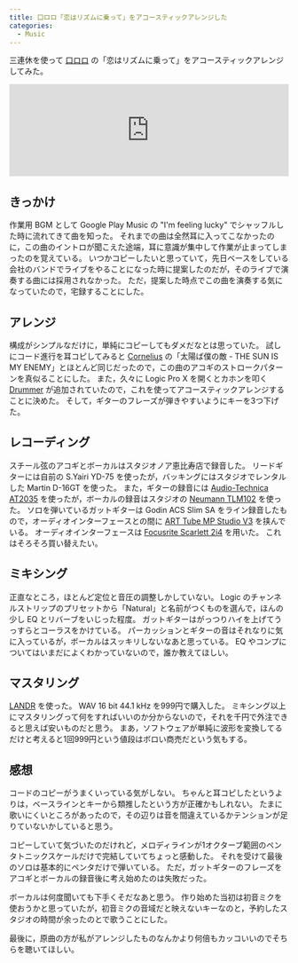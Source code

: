 ```yaml
---
title: 口ロロ「恋はリズムに乗って」をアコースティックアレンジした
categories:
  - Music
---
```


三連休を使って [口ロロ](https://ja.wikipedia.org/wiki/%E2%96%A1%E2%96%A1%E2%96%A1) の「恋はリズムに乗って」をアコースティックアレンジしてみた。

<iframe width="100%" height="166" scrolling="no" frameborder="no" src="https://w.soundcloud.com/player/?url=https%3A//api.soundcloud.com/tracks/380507798&amp;color=%23368a56&amp;auto_play=false&amp;hide_related=false&amp;show_comments=true&amp;show_user=true&amp;show_reposts=false&amp;show_teaser=true"></iframe>

## きっかけ

作業用 BGM として Google Play Music の "I'm feeling lucky" でシャッフルした時に流れてきて曲を知った。
それまでの曲は全然耳に入ってこなかったのに，この曲のイントロが聞こえた途端，耳に意識が集中して作業が止まってしまったのを覚えている。
いつかコピーしたいと思っていて，先日ベースをしている会社のバンドでライブをやることになった時に提案したのだが，そのライブで演奏する曲には採用されなかった。
ただ，提案した時点でこの曲を演奏する気になっていたので，宅録することにした。

## アレンジ

構成がシンプルなだけに，単純にコピーしてもダメだなとは思っていた。
試しにコード進行を耳コピしてみると [Cornelius](https://ja.wikipedia.org/wiki/%E5%B0%8F%E5%B1%B1%E7%94%B0%E5%9C%AD%E5%90%BE) の「太陽ば僕の敵 - THE SUN IS MY ENEMY」とほとんど同じだったので，この曲のアコギのストロークパターンを真似ることにした。
また，久々に Logic Pro X を開くとカホンを叩く [Drummer](https://support.apple.com/kb/PH13070?locale=ja_JP&viewlocale=ja_JP) が追加されていたので，これを使ってアコースティックアレンジすることに決めた。
そして，ギターのフレーズが弾きやすいようにキーを3つ下げた。

## レコーディング

スチール弦のアコギとボーカルはスタジオノア恵比寿店で録音した。
リードギターには自前の S.Yairi YD-75 を使ったが，バッキングにはスタジオでレンタルした Martin D-16GT を使った。
また，ギターの録音には [Audio-Technica AT2035](https://www.amazon.co.jp/dp/B001JERO46?tag=sankichi92-22) を使ったが，ボーカルの録音はスタジオの [Neumann TLM102](https://www.amazon.co.jp/dp/B003HGLPC6?tag=sankichi92-22) を使った。
ソロを弾いているガットギターは Godin ACS Slim SA をライン録音したもので，オーディオインターフェースとの間に [ART Tube MP Studio V3](https://www.amazon.co.jp/dp/B002C5BV36?tag=sankichi92-22) を挟んでいる。
オーディオインターフェースは [Focusrite Scarlett 2i4](https://www.amazon.co.jp/dp/B009USR2Y0?tag=sankichi92-22) を用いた。
これはそろそろ買い替えたい。

## ミキシング

正直なところ，ほとんど定位と音圧の調整しかしていない。
Logic のチャンネルストリップのプリセットから「Natural」と名前がつくものを選んで，ほんの少し EQ とリバーブをいじった程度。
ガットギターはがっつりハイを上げてうっすらとコーラスをかけている。
パーカッションとギターの音はそれなりに気に入っているが，ボーカルはスッキリしないなあと思っている。
EQ やコンプについてはいまだによくわかっていないので，誰か教えてほしい。

## マスタリング

[LANDR](https://www.landr.com/ja) を使った。
WAV 16 bit 44.1 kHz を999円で購入した。
ミキシング以上にマスタリングって何をすればいいのか分からないので，それを千円で外注できると思えば安いものだと思う。
まあ，ソフトウェアが単純に波形を変換してるだけと考えると1回999円という値段はボロい商売だという気もする。

## 感想

コードのコピーがうまくいっている気がしない。
ちゃんと耳コピしたというよりは，ベースラインとキーから類推したという方が正確かもしれない。
たまに歌いにくいところがあったので，その辺りは音を間違えているかテンションが足りていないかしていると思う。

コピーしていて気づいたのだけれど，メロディラインが1オクターブ範囲のペンタトニックスケールだけで完結していてちょっと感動した。
それを受けて最後のソロは基本的にペンタだけで弾いている。
ただ，ガットギターのフレーズをアコギとボーカルの録音後に考え始めたのは失敗だった。

ボーカルは何度聞いても下手くそだなあと思う。
作り始めた当初は初音ミクを使おうかと思っていたが，初音ミクの音域だと映えないキーなのと，予約したスタジオの時間が余ったのとで歌うことにした。

最後に，原曲の方が私がアレンジしたものなんかより何倍もカッコいいのでそちらを聴いてほしい。
